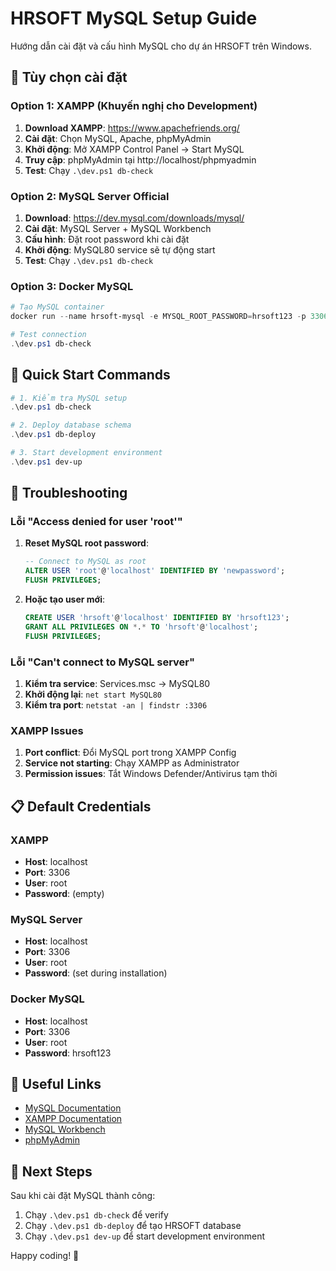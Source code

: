 # HRSOFT MySQL Setup Guide

Hướng dẫn cài đặt và cấu hình MySQL cho dự án HRSOFT trên Windows.

## 🎯 Tùy chọn cài đặt

### Option 1: XAMPP (Khuyến nghị cho Development)

1. **Download XAMPP**: https://www.apachefriends.org/
2. **Cài đặt**: Chọn MySQL, Apache, phpMyAdmin
3. **Khởi động**: Mở XAMPP Control Panel → Start MySQL
4. **Truy cập**: phpMyAdmin tại http://localhost/phpmyadmin
5. **Test**: Chạy `.\dev.ps1 db-check`

### Option 2: MySQL Server Official

1. **Download**: https://dev.mysql.com/downloads/mysql/
2. **Cài đặt**: MySQL Server + MySQL Workbench
3. **Cấu hình**: Đặt root password khi cài đặt
4. **Khởi động**: MySQL80 service sẽ tự động start
5. **Test**: Chạy `.\dev.ps1 db-check`

### Option 3: Docker MySQL

```powershell
# Tạo MySQL container
docker run --name hrsoft-mysql -e MYSQL_ROOT_PASSWORD=hrsoft123 -p 3306:3306 -d mysql:8.0

# Test connection
.\dev.ps1 db-check
```

## 🚀 Quick Start Commands

```powershell
# 1. Kiểm tra MySQL setup
.\dev.ps1 db-check

# 2. Deploy database schema  
.\dev.ps1 db-deploy

# 3. Start development environment
.\dev.ps1 dev-up
```

## 🔧 Troubleshooting

### Lỗi "Access denied for user 'root'"

1. **Reset MySQL root password**:
   ```sql
   -- Connect to MySQL as root
   ALTER USER 'root'@'localhost' IDENTIFIED BY 'newpassword';
   FLUSH PRIVILEGES;
   ```

2. **Hoặc tạo user mới**:
   ```sql
   CREATE USER 'hrsoft'@'localhost' IDENTIFIED BY 'hrsoft123';
   GRANT ALL PRIVILEGES ON *.* TO 'hrsoft'@'localhost';
   FLUSH PRIVILEGES;
   ```

### Lỗi "Can't connect to MySQL server"

1. **Kiểm tra service**: Services.msc → MySQL80
2. **Khởi động lại**: `net start MySQL80`
3. **Kiểm tra port**: `netstat -an | findstr :3306`

### XAMPP Issues

1. **Port conflict**: Đổi MySQL port trong XAMPP Config
2. **Service not starting**: Chạy XAMPP as Administrator
3. **Permission issues**: Tắt Windows Defender/Antivirus tạm thời

## 📋 Default Credentials

### XAMPP
- **Host**: localhost
- **Port**: 3306  
- **User**: root
- **Password**: (empty)

### MySQL Server
- **Host**: localhost
- **Port**: 3306
- **User**: root  
- **Password**: (set during installation)

### Docker MySQL
- **Host**: localhost
- **Port**: 3306
- **User**: root
- **Password**: hrsoft123

## 🔗 Useful Links

- [MySQL Documentation](https://dev.mysql.com/doc/)
- [XAMPP Documentation](https://www.apachefriends.org/docs.html)
- [MySQL Workbench](https://dev.mysql.com/downloads/workbench/)
- [phpMyAdmin](https://www.phpmyadmin.net/)

## 🎯 Next Steps

Sau khi cài đặt MySQL thành công:

1. Chạy `.\dev.ps1 db-check` để verify
2. Chạy `.\dev.ps1 db-deploy` để tạo HRSOFT database
3. Chạy `.\dev.ps1 dev-up` để start development environment

Happy coding! 🚀
